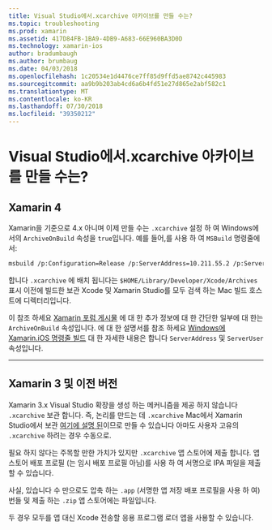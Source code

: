 ```yaml
---
title: Visual Studio에서.xcarchive 아카이브를 만들 수는?
ms.topic: troubleshooting
ms.prod: xamarin
ms.assetid: 417D84FB-1BA9-4DB9-A683-66E960BA3D0D
ms.technology: xamarin-ios
author: bradumbaugh
ms.author: brumbaug
ms.date: 04/03/2018
ms.openlocfilehash: 1c20534e1d4476ce7ff85d9ffd5ae8742c445983
ms.sourcegitcommit: aa9b9b203ab4cd6a6b4fd51e27d865e2abf582c1
ms.translationtype: MT
ms.contentlocale: ko-KR
ms.lasthandoff: 07/30/2018
ms.locfileid: "39350212"
---
```

# <a name="is-it-possible-to-create-a-xcarchive-archive-from-visual-studio"></a>Visual Studio에서.xcarchive 아카이브를 만들 수는?

## <a name="for-xamarin-4"></a>Xamarin 4

Xamarin을 기준으로 4.x 아니며 이제 만들 수는 `.xcarchive` 설정 하 여 Windows에서의 `ArchiveOnBuild` 속성을 `true`입니다. 예를 들어,를 사용 하 여 `MSBuild` 명령줄에서:

```bash
msbuild /p:Configuration=Release /p:ServerAddress=10.211.55.2 /p:ServerUser=xamUser /p:Platform=iPhone /p:ArchiveOnBuild=true /t:"Build" MyProject.csproj
```

합니다 `.xcarchive` 에 배치 됩니다는 `$HOME/Library/Developer/Xcode/Archives` 표시 이전에 빌드한 보관 Xcode 및 Xamarin Studio를 모두 검색 하는 Mac 빌드 호스트에 디렉터리입니다.

이 참조 하세요 [Xamarin 포럼 게시물](https://forums.xamarin.com/discussion/comment/156635/#Comment_156635) 에 대 한 추가 정보에 대 한 간단한 일부에 대 한는 `ArchiveOnBuild` 속성입니다. 에 대 한 설명서를 참조 하세요 [Windows에 Xamarin.iOS 명령줄 빌드](~/ios/get-started/installation/windows/connecting-to-mac/index.md) 대 한 자세한 내용은 합니다 `ServerAddress` 및 `ServerUser` 속성입니다.

* * *

## <a name="for-xamarin-3-and-earlier"></a>Xamarin 3 및 이전 버전

Xamarin 3.x Visual Studio 확장을 생성 하는 메커니즘을 제공 하지 않습니다 `.xcarchive` 보관 합니다. 즉, 논리를 만드는 데 `.xcarchive` Mac에서 Xamarin Studio에서 보관 [여기에 설명 된](https://bugzilla.xamarin.com/show_bug.cgi?id=35#c5)이므로 만들 수 있습니다 아마도 사용자 고유의 `.xcarchive` 하려는 경우 수동으로.

필요 하지 않다는 주목할 만한 가치가 있지만 `.xcarchive` 앱 스토어에 제출 합니다. 앱 스토어 배포 프로필 (는 임시 배포 프로필 아님)를 사용 하 여 서명으로 IPA 파일을 제출할 수 있습니다.

사실, 있습니다 수 만으로도 압축 하는 `.app` (서명한 앱 저장 배포 프로필을 사용 하 여) 번들 및 제출 하는 `.zip` 앱 스토어에는 파일입니다.

두 경우 모두를 앱 대신 Xcode 전송할 응용 프로그램 로더 앱을 사용할 수 있습니다.

